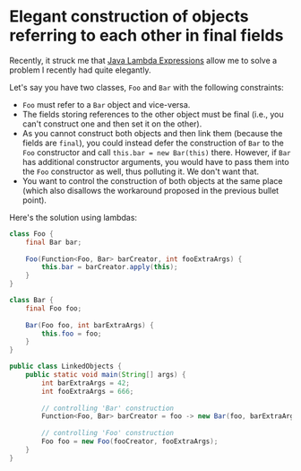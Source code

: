 # Elegant construction of objects referring to each other in final fields

Recently, it struck me that [Java Lambda Expressions](https://docs.oracle.com/javase/tutorial/java/javaOO/lambdaexpressions.html)
allow me to solve a problem I recently had quite elegantly.

Let's say you have two classes, `Foo` and `Bar` with the following constraints:
- `Foo` must refer to a `Bar` object and vice-versa.
- The fields storing references to the other object must be final (i.e., you
  can't construct one and then set it on the other).
- As you cannot construct both objects and then link them (because the fields are
  `final`), you could instead defer the construction of `Bar` to the `Foo` constructor
  and call `this.bar = new Bar(this)` there. However, if
  `Bar` has additional constructor arguments, you would have to pass them into 
  the `Foo` constructor as well, thus polluting it. We don't want that.
- You want to control the construction of both objects at the same place (which also
  disallows the workaround proposed in the previous bullet point).

Here's the solution using lambdas:

```java
class Foo {
    final Bar bar;
    
    Foo(Function<Foo, Bar> barCreator, int fooExtraArgs) {
        this.bar = barCreator.apply(this);
    }
}

class Bar {
    final Foo foo;
    
    Bar(Foo foo, int barExtraArgs) {
        this.foo = foo;
    }
}

public class LinkedObjects {
    public static void main(String[] args) {
        int barExtraArgs = 42;
        int fooExtraArgs = 666;
        
        // controlling 'Bar' construction
        Function<Foo, Bar> barCreator = foo -> new Bar(foo, barExtraArgs);
        
        // controlling 'Foo' construction
        Foo foo = new Foo(fooCreator, fooExtraArgs);
    }
}
```
